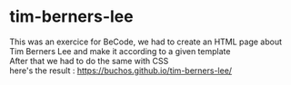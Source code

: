 # tim-berners-lee  
This was an exercice for BeCode, we had to create an HTML page about Tim Berners Lee and make it according to a given template   
After that we had to do the same with CSS  
here's the result :   https://buchos.github.io/tim-berners-lee/
